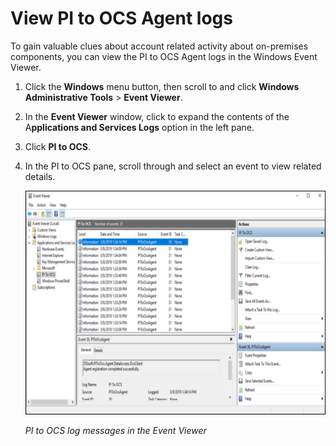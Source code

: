 # View PI to OCS Agent logs

To gain valuable clues about account related activity about on-premises components, you can view the PI to OCS Agent logs in the Windows Event Viewer.

1. Click the **Windows** menu button, then scroll to and click **Windows Administrative Tools** > **Event Viewer**.
2. In the **Event Viewer** window, click to expand the contents of the A**pplications and Services Logs** option in the left pane.
3. Click **PI to OCS**.
4. In the PI to OCS pane, scroll through and select an event to view related details.

    ![ ](../images/event-viewer.png "PI to OCS log messages in the Event Viewer")

    _PI to OCS log messages in the Event Viewer_
